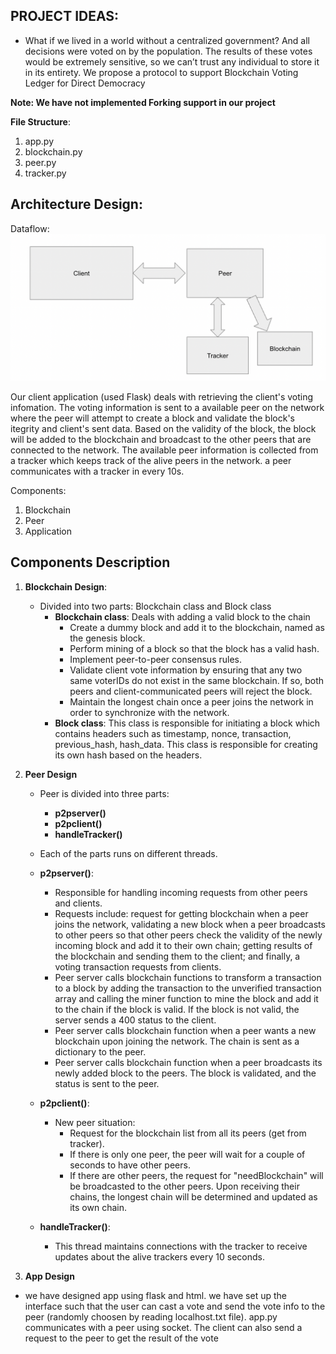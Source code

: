 ## PROJECT IDEAS:

- What if we lived in a world without a centralized government? And all decisions were voted on by the population. The results of these votes would be extremely sensitive, so we can’t trust any individual to store it in its entirety. We propose a protocol to support Blockchain Voting Ledger for Direct Democracy



<b>Note: We have not implemented Forking support in our project</b>

 **File Structure**:
   1. app.py
   2. blockchain.py
   3. peer.py
   4. tracker.py

## Architecture Design:

Dataflow: 
         ![diagram](static/img/diagram.png)


Our client application (used Flask) deals with retrieving the client's voting infomation. The voting information is sent to a available peer on the network where the peer will attempt to create a block and validate the block's itegrity and client's sent data. Based on the validity of the block, the block will be added to the blockchain and broadcast to the other peers that are connected to the network. The available peer information is collected from a tracker which keeps track of the alive peers in the network. a peer communicates with a tracker in every 10s. 

Components:
   1. Blockchain
   2. Peer
   3. Application
    

## Components Description

1. **Blockchain Design**:
    - Divided into two parts: Blockchain class and Block class
        - **Blockchain class**: Deals with adding a valid block to the chain
            - Create a dummy block and add it to the blockchain, named as the genesis block.
            - Perform mining of a block so that the block has a valid hash.
            - Implement peer-to-peer consensus rules.
            - Validate client vote information by ensuring that any two same voterIDs do not exist in the same blockchain. If so, both peers and client-communicated peers will reject the block.
            - Maintain the longest chain once a peer joins the network in order to synchronize with the network.
        - **Block class**: This class is responsible for initiating a block which contains headers such as timestamp, nonce, transaction, previous_hash, hash_data. This class is responsible for creating its own hash based on the headers. 
    

2. **Peer Design**
    - Peer is divided into three parts:
        - **p2pserver()**
        - **p2pclient()**
        - **handleTracker()**
    - Each of the parts runs on different threads. 
    - **p2pserver()**:
        - Responsible for handling incoming requests from other peers and clients.
        - Requests include: request for getting blockchain when a peer joins the network, validating a new block when a peer broadcasts to other peers so that other peers check the validity of the newly incoming block and add it to their own chain; getting results of the blockchain and sending them to the client; and finally, a voting transaction requests from clients.
        - Peer server calls blockchain functions to transform a transaction to a block by adding the transaction to the unverified transaction array and calling the miner function to mine the block and add it to the chain if the block is valid. If the block is not valid, the server sends a 400 status to the client.
        - Peer server calls blockchain function when a peer wants a new blockchain upon joining the network. The chain is sent as a dictionary to the peer.
        - Peer server calls blockchain function when a peer broadcasts its newly added block to the peers. The block is validated, and the status is sent to the peer.
     
     - **p2pclient()**:
        - New peer situation:
            - Request for the blockchain list from all its peers (get from tracker).
            - If there is only one peer, the peer will wait for a couple of seconds to have other peers.
            - If there are other peers, the request for "needBlockchain" will be broadcasted to the other peers. Upon receiving their chains, the longest chain will be determined and updated as its own chain.

    - **handleTracker()**:
        - This thread maintains connections with the tracker to receive updates about the alive trackers every 10 seconds.
3. **App Design**
 - we have designed app using flask and html. we have set up the interface such that the user can cast a vote and send the vote info to the peer (randomly choosen by reading localhost.txt file). app.py communicates with a peer using socket. The client can also send a request to the peer to get the result of the vote


            

